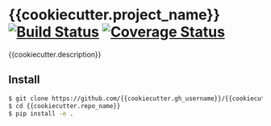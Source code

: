 # {{cookiecutter.project_name}} [![Build Status](https://travis-ci.org/{{cookiecutter.gh_username}}/{{cookiecutter.repo_name}}.svg)](https://travis-ci.org/{{cookiecutter.gh_username}}/{{cookiecutter.repo_name}}) [![Coverage Status](https://coveralls.io/repos/{{cookiecutter.gh_username}}/{{cookiecutter.repo_name}}/badge.svg?branch=master&service=github)](https://coveralls.io/github/{{cookiecutter.gh_username}}/{{cookiecutter.repo_name}}?branch=master)

{{cookiecutter.description}}

## Install
```bash
$ git clone https://github.com/{{cookiecutter.gh_username}}/{{cookiecutter.repo_name}}
$ cd {{cookiecutter.repo_name}}
$ pip install -e .
```
